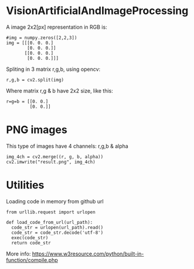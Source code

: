 # VisionArtificialAndImageProcessing

A image 2x2[px] representation in RGB is:
```
#img = numpy.zeros([2,2,3])
img = [[[0. 0. 0.]
        [0. 0. 0.]]
       [[0. 0. 0.]
        [0. 0. 0.]]]
```
Spliting in 3 matrix r,g,b, using opencv:
```
r,g,b = cv2.split(img)
```
Where matrix r,g & b have 2x2 size, like this:
```
r=g=b = [[0. 0.]
         [0. 0.]]
```
# PNG images

This type of images have 4 channels: r,g,b & alpha

```
img_4ch = cv2.merge((r, g, b, alpha))
cv2.imwrite("result.png", img_4ch)
```

# Utilities 

Loading code in memory from github url

```
from urllib.request import urlopen

def load_code_from_url(url_path):
  code_str = urlopen(url_path).read()
  code_str = code_str.decode('utf-8')
  exec(code_str)
  return code_str
```

More info: https://www.w3resource.com/python/built-in-function/compile.php
